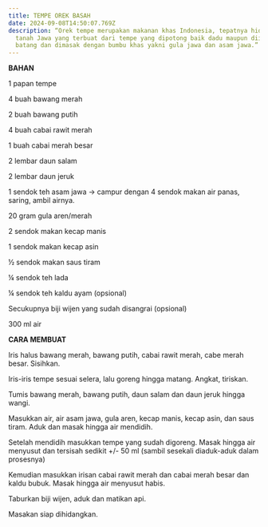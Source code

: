 ```yaml
---
title: TEMPE OREK BASAH
date: 2024-09-08T14:50:07.769Z
description: “Orek tempe merupakan makanan khas Indonesia, tepatnya hidangan
  tanah Jawa yang terbuat dari tempe yang dipotong baik dadu maupun diiris
  batang dan dimasak dengan bumbu khas yakni gula jawa dan asam jawa.”
---
```

**BAHAN**

1 papan tempe

4 buah bawang merah

2 buah bawang putih

4 buah cabai rawit merah

1 buah cabai merah besar

2 lembar daun salam

2 lembar daun jeruk

1 sendok teh asam jawa → campur dengan 4 sendok makan air panas, saring, ambil airnya.

20 gram gula aren/merah

2 sendok makan kecap manis

1 sendok makan kecap asin

½ sendok makan saus tiram

¼ sendok teh lada

¼ sendok teh kaldu ayam (opsional)

Secukupnya biji wijen yang sudah disangrai (opsional)

300 ml air

**CARA MEMBUAT**

Iris halus bawang merah, bawang putih, cabai rawit merah, cabe merah besar. Sisihkan.

Iris-iris tempe sesuai selera, lalu goreng hingga matang. Angkat, tiriskan.

Tumis bawang merah, bawang putih, daun salam dan daun jeruk hingga wangi.

Masukkan air, air asam jawa, gula aren, kecap manis, kecap asin, dan saus tiram. Aduk dan masak hingga air mendidih.

Setelah mendidih masukkan tempe yang sudah digoreng. Masak hingga air menyusut dan tersisah sedikit +/- 50 ml (sambil sesekali diaduk-aduk dalam prosesnya)

Kemudian masukkan irisan cabai rawit merah dan cabai merah besar dan kaldu bubuk. Masak hingga air menyusut habis.

Taburkan biji wijen, aduk dan matikan api.

Masakan siap dihidangkan.